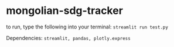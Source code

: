 # mongolian-sdg-tracker

to run, type the following into your terminal:
`streamlit run test.py`

Dependencies: `streamlit, pandas, plotly.express`
